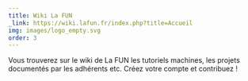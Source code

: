 ```yaml
---
title: Wiki La FUN
_link: https://wiki.lafun.fr/index.php?title=Accueil
img: images/logo_empty.svg
order: 3
---
```

Vous trouverez sur le wiki de La FUN les tutoriels machines, les projets documentés par les adhérents etc. Créez votre compte et contribuez !